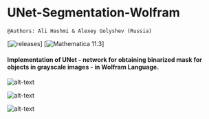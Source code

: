 # UNet-Segmentation-Wolfram

`@Authors: Ali Hashmi & Alexey Golyshev (Russia)`

[![releases]()]
[![Mathematica 11.3](https://img.shields.io/badge/Mathematica-8.0%20--%2011.0-brightgreen.svg)]

#### Implementation of UNet - network for obtaining binarized mask for objects in grayscale images - in Wolfram Language.

![alt-text](https://github.com/alihashmiii/UNet-Segmentation-Wolfram/blob/master/for%20ReadME/m10.png)

![alt-text](https://github.com/alihashmiii/UNet-Segmentation-Wolfram/blob/master/for%20ReadME/m2.png)

![alt-text](https://github.com/alihashmiii/UNet-Segmentation-Wolfram/blob/master/for%20ReadME/m30.png)
